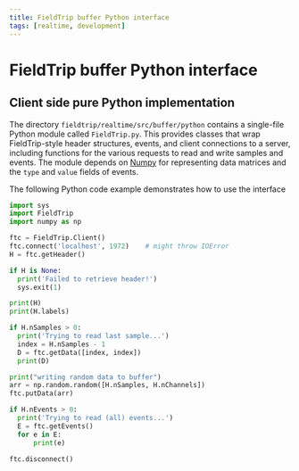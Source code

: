 ```yaml
---
title: FieldTrip buffer Python interface
tags: [realtime, development]
---
```


# FieldTrip buffer Python interface

## Client side pure Python implementation

The directory `fieldtrip/realtime/src/buffer/python` contains a single-file Python module called `FieldTrip.py`. This provides classes that wrap FieldTrip-style header structures, events, and client connections to a server, including functions for the various requests to read and write samples and events. The module depends on [Numpy](http://numpy.scipy.org) for representing data matrices and the `type` and `value` fields of events.

The following Python code example demonstrates how to use the interface

```python
import sys
import FieldTrip
import numpy as np

ftc = FieldTrip.Client()
ftc.connect('localhost', 1972)    # might throw IOError
H = ftc.getHeader()

if H is None:
  print('Failed to retrieve header!')
  sys.exit(1)

print(H)
print(H.labels)

if H.nSamples > 0:
  print('Trying to read last sample...')
  index = H.nSamples - 1
  D = ftc.getData([index, index])
  print(D)

print("writing random data to buffer")
arr = np.random.random([H.nSamples, H.nChannels])
ftc.putData(arr)

if H.nEvents > 0:
  print('Trying to read (all) events...')
  E = ftc.getEvents()
  for e in E:
      print(e)

ftc.disconnect()
```
